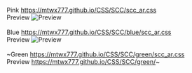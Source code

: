 Pink https://mtwx777.github.io/CSS/SCC/scc_ar.css
<br>
Preview
![Preview](https://mtwx777.github.io/CSS/SCC/SCC.png)
<br><br>
Blue https://mtwx777.github.io/CSS/SCC/blue/scc_ar.css
<br>
Preview
![Preview](https://mtwx777.github.io/CSS/SCC/SCC_b.png)
<br><br>
~Green https://mtwx777.github.io/CSS/SCC/green/scc_ar.css
<br>
Preview
https://mtwx777.github.io/CSS/SCC/green/~
